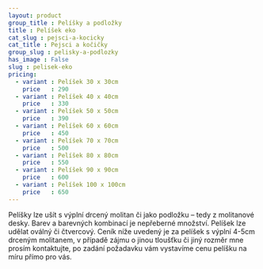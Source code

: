 ```yaml
---
layout: product
group_title : Pelíšky a podložky
title : Pelíšek eko
cat_slug : pejsci-a-kocicky
cat_title : Pejsci a kočičky
group_slug : pelisky-a-podlozky
has_image : False
slug : pelisek-eko
pricing:
  - variant : Pelíšek 30 x 30cm
    price   : 290
  - variant : Pelíšek 40 x 40cm
    price   : 330
  - variant : Pelíšek 50 x 50cm
    price   : 390
  - variant : Pelíšek 60 x 60cm
    price   : 450
  - variant : Pelíšek 70 x 70cm
    price   : 500
  - variant : Pelíšek 80 x 80cm
    price   : 550
  - variant : Pelíšek 90 x 90cm
    price   : 600
  - variant : Pelíšek 100 x 100cm
    price   : 650
---
```


Pelíšky lze ušít s výplní drcený molitan či jako podložku – tedy z molitanové desky. Barev a barevných kombinací je nepřeberné množství. Pelíšek lze udělat oválný či čtvercový. Ceník níže uvedený je za pelíšek s výplní 4-5cm drceným molitanem, v případě zájmu o jinou tloušťku či jiný rozměr mne prosím kontaktujte, po zadání požadavku vám vystavíme cenu pelíšku na míru přímo pro vás.

